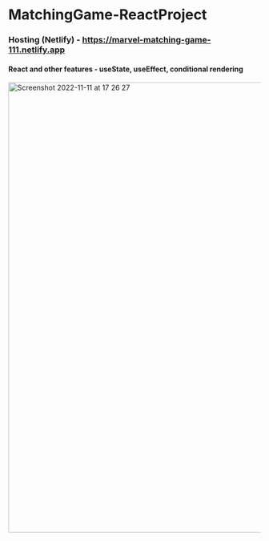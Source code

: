 # MatchingGame-ReactProject
### Hosting (Netlify) - https://marvel-matching-game-111.netlify.app

#### React and other features - useState, useEffect, conditional rendering

<img width="899" alt="Screenshot 2022-11-11 at 17 26 27" src="https://user-images.githubusercontent.com/109438310/203517590-98897e48-0a27-4632-a908-e89af84544c6.png">
